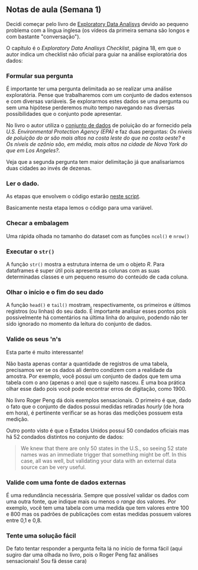 ## Notas de aula (Semana 1)

Decidi começar pelo livro de [Exploratory Data Analisys](https://leanpub.com/exdata) devido ao pequeno problema com a língua inglesa (os vídeos da primeira semana são longos e com bastante "conversação").

O capítulo é o _Exploratory Data Analisys Checklist_, página 18, em que o autor indica um checklist não oficial para guiar na análise exploratória dos dados:

### Formular sua pergunta

É importante ter uma pergunta delimitada ao se realizar uma análise exploratória. Pense que trabalharemos com um conjunto de dados extensos e com diversas variáveis. Se explorarmos estes dados se uma pergunta ou sem uma hipótese perderemos muito tempo navegando nas diversas possibilidades que o conjunto pode apresentar.

No livro o autor utiliza o [conjunto de dados](https://github.com/rdpeng/exdata/tree/master/other_data) de poluição do ar fornecido pela _U.S. Environmental Protection Agency (EPA)_ e faz duas perguntas: *Os níveis de poluição do ar são mais altos na costa leste do que na costa oeste?* e *Os níveis de ozônio são, em média, mais altos na cidade de Nova York do que em Los Angeles?*.

Veja que a segunda pergunta tem maior delimitação já que analisariamos duas cidades ao invés de dezenas.

### Ler o dado.

As etapas que envolvem o código estarão [neste script](codigos/bEDA_book.R).

Basicamente nesta etapa lemos o código para uma variável.

### Checar a embalagem

Uma rápida olhada no tamanho do dataset com as funções `ncol()` e `nrow()`

### Executar o `str()`

A função `str()` mostra a estrutura interna de um o objeto *R*. Para dataframes é super útil pois apresenta as colunas com as suas determinadas classes e um pequeno resumo do conteúdo de cada coluna.

### Olhar o início e o fim do seu dado

A função `head()` e `tail()` mostram, respectivamente, os primeiros e últimos registros (ou linhas) do seu dado. É importante analisar esses pontos pois possivelmente há comentários na última linha do arquivo, podendo não ter sido ignorado no momento da leitura do conjunto de dados.

### Valide os seus 'n's

Esta parte é muito interessante! 

Não basta apenas contar a quantidade de registros de uma tabela, precisamos ver se os dados ali dentro condizem com a realidade da amostra. Por exemplo, você possui um conjunto de dados que tem uma tabela com o ano (apenas o ano) que o sujeito nasceu. É uma boa prática olhar esse dado pois você pode encontrar erros de digitação, como 1900.

No livro Roger Peng dá dois exemplos sensacionais. O primeiro é que, dado o fato que o conjunto de dados possui medidas retiradas _hourly_ (de hora em hora), é pertinente verificar se as horas das medições possuem esta medição.

Outro ponto visto é que o Estados Unidos possui 50 condados oficiais mas há 52 condados distintos no conjunto de dados:

> We knew that there are only 50 states in the U.S., so seeing 52 state names was an immediate trigger that something might be off. In this case, all was well, but validating your data with an external data source can be very useful. 

### Valide com uma fonte de dados externas

É uma redundância necessária. Sempre que possível validar os dados com uma outra fonte, que indique mais ou menos o _range_ dos valores. Por exemplo, você tem uma tabela com uma medida que tem valores entre 100 e 800 mas os padrões de publicações com estas medidas possuem valores entre 0,1 e 0,8.

### Tente uma solução fácil

De fato tentar responder a pergunta feita lá no início de forma fácil (aqui sugiro dar uma olhada no livro, pois o Roger Peng faz análises sensacionais! Sou fã desse cara)

